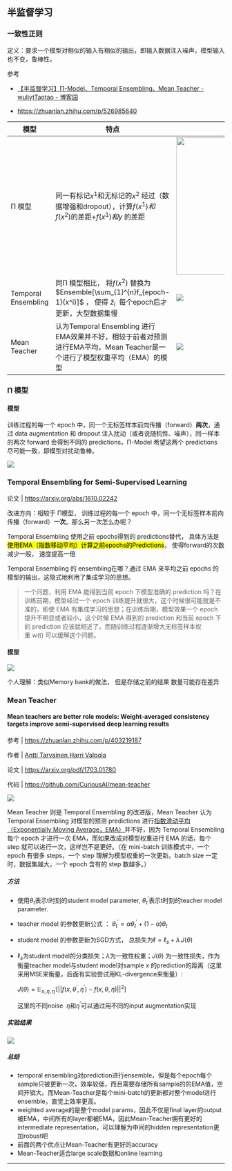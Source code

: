 ## 半监督学习

### 一致性正则

定义：要求一个模型对相似的输入有相似的输出，即输入数据注入噪声，模型输入也不变，鲁棒性。

参考 

- [【半监督学习】Π-Model、Temporal Ensembling、Mean Teacher - wuliytTaotao - 博客园](https://www.cnblogs.com/wuliytTaotao/p/12825797.html)

- https://zhuanlan.zhihu.com/p/526985640

| 模型                  | 特点                                                                                                       | 结构图                                                                                                                              |
| ------------------- | -------------------------------------------------------------------------------------------------------- | -------------------------------------------------------------------------------------------------------------------------------- |
| Π 模型                | 同一有标记$x^1$和无标记的$x^2$ 经过（数据增强和dropout），计算$f(x^1)和f(x^2)$的差距+$f(x^1)和y$ 的差距                                | <img src="https://img2020.cnblogs.com/blog/1351564/202006/1351564-20200609091901374-2059403596.png" title="" alt="" width="318"> |
| Temporal Ensembling | 同Π 模型相比， 将$f(x^2)$ 替换为$Ensemble[\sum_{1}^{n}f_{epoch-1}(x^i)]$ ， 使得 $\widetilde z_i$  每个epoch后才更新，大型数据集慢 | ![](https://img2020.cnblogs.com/blog/1351564/202006/1351564-20200609091937752-414637732.png)                                     |
| Mean Teacher        | 认为Temporal Ensembling 进行EMA效果并不好，相较于前者对预测进行EMA平均，Mean Teacher是一个进行了模型权重平均（EMA）的模型                        | ![](https://img2020.cnblogs.com/blog/1351564/202006/1351564-20200605154033235-1551850018.png)                                    |

 



### Π 模型

#### 模型

训练过程的每一个 epoch 中，同一个无标签样本前向传播（forward）**两次**，通过 data augmentation 和 dropout 注入扰动（或者说随机性、噪声），同一样本的两次 forward 会得到不同的 predictions，Π-Model 希望这两个 predictions 尽可能一致，即模型对扰动鲁棒。

![](https://img2020.cnblogs.com/blog/1351564/202006/1351564-20200609091901374-2059403596.png)







### Temporal Ensembling for Semi-Supervised Learning

论文 | https://arxiv.org/abs/1610.02242

改进方向：相较于 Π模型， 训练过程的每一个 epoch 中，同一个无标签样本前向传播（forward）**一次**。那么另一次怎么办呢？

Temporal Ensembling 使用之前 epochs得到的 predictions替代， 具体方法是<mark>使用EMA（指数移动平均）计算之前epochs的Predictions</mark>， 使得forward的次数减少一般， 速度提高一倍

Temporal Ensembling 的 ensembling在哪？通过 EMA 来平均之前 epochs 的模型的输出，这隐式地利用了集成学习的思想。

> 一个问题，利用 EMA 能得到当前 epoch 下模型准确的 prediction 吗？在训练前期，模型经过一个 epoch 训练提升就很大，这个时候很可能就是不准的，即使 EMA 有集成学习的思想；在训练后期，模型效果一个 epoch 提升不明显或者较小，这个时候 EMA 得到的 prediction 和当前 epoch 下的 prediction 应该就相近了。而随训练过程逐渐增大无标签样本权重 w(t) 可以缓解这个问题。

#### 模型

![](https://img2020.cnblogs.com/blog/1351564/202006/1351564-20200609091937752-414637732.png)

个人理解：类似Memory bank的做法， 但是存储之前的结果 数量可能存在差异









### Mean Teacher

#### Mean teachers are better role models: Weight-averaged consistency targets improve semi-supervised deep learning results

参考 | https://zhuanlan.zhihu.com/p/403219187

作者 | [Antti Tarvainen](https://link.zhihu.com/?target=https%3A//arxiv.org/search/cs%3Fsearchtype%3Dauthor%26query%3DTarvainen%252C%2BA),[Harri Valpola](https://link.zhihu.com/?target=https%3A//arxiv.org/search/cs%3Fsearchtype%3Dauthor%26query%3DValpola%252C%2BH)

论文 | https://arxiv.org/pdf/1703.01780

代码 | https://github.com/CuriousAI/mean-teacher

![](https://img2020.cnblogs.com/blog/1351564/202006/1351564-20200605154033235-1551850018.png)

Mean Teacher 则是 Temporal Ensembling 的改进版，Mean Teacher 认为 Temporal Ensembling 对模型的预测 predictions 进行[指数滑动平均（Exponentially Moving Average，EMA）](https://www.cnblogs.com/wuliytTaotao/p/9479958.html)并不好，因为 Temporal Ensembling 每个 epoch 才进行一次 EMA，而如果改成对模型权重进行 EMA 的话，每个 step 就可以进行一次，这样岂不是更好。（在 mini-batch 训练模式中，一个 epoch 有很多 steps，一个 step 理解为模型权重的一次更新。batch size 一定时，数据集越大，一个 epoch 含有的 step 数越多。）

##### 方法

- 使用$\theta_t$表示t时刻的student model parameter, $\theta_t^{\prime}$表示t时刻的teacher model parameter.

- teacher model 的参数更新公式 ： $\theta_t^{\prime}=\alpha \theta_t^{\prime} + (1-\alpha)\theta_t$

- student model 的参数更新为SGD方式， 总损失为$\ell = \ell_s +\lambda \,J(\theta)$

- $\ell_s$为student model的分类损失；$\lambda$为一致性权重；$J(\theta)$ 为一致性损失，作为衡量teacher model与student model对sample $x$ 的prediction的距离（这里采用MSE来衡量，后面有实验尝试用KL-divergence来衡量）:
  
  $J(\theta)= \mathbb{E}_{x,\eta,\eta^{\prime}}[||f(x, \theta^{\prime}, \eta^{\prime}) - f(x, \theta, \eta)||^2]$
  
  这里的不同noise  $\eta$和$\eta^{\prime}$可以通过用不同的input augmentation实现

##### 实验结果

![](https://pic1.zhimg.com/80/v2-470a2d8f52743bb046cc20721d9fc180_720w.jpg)

##### 总结

- temporal ensembling对prediction进行ensemble，但是每个epoch每个sample只被更新一次，效率较低，而且需要存储所有sample的的EMA值，空间开销大。而Mean-Teacher是每个mini-batch的更新都对整个model进行ensemble，直觉上效率更高。
- weighted average的是整个model params，因此不仅是final layer的output被EMA，中间所有的layer都被EMA，因此Mean-Teacher拥有更好的intermediate representation，可以理解为中间的hidden representation更加robust吧
- 前面的两个优点让Mean-Teacher有更好的accuracy
- Mean-Teacher适合large scale数据和online learning

---
